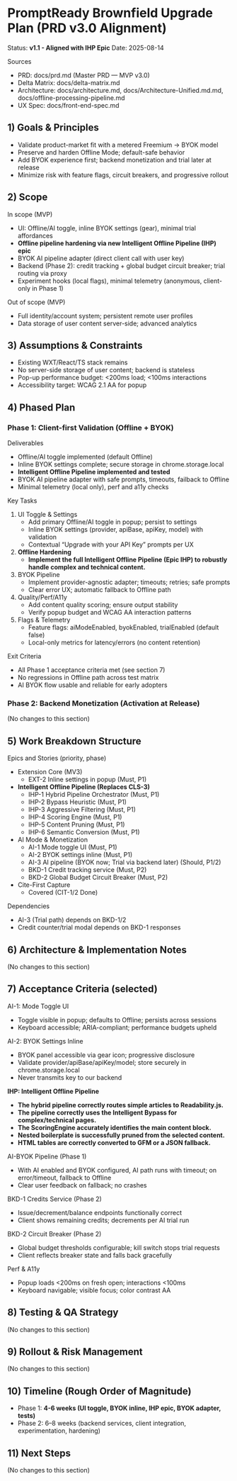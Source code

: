# PromptReady Brownfield Upgrade Plan (PRD v3.0 Alignment)

Status: **v1.1 - Aligned with IHP Epic**
Date: 2025-08-14

Sources
- PRD: docs/prd.md (Master PRD — MVP v3.0)
- Delta Matrix: docs/delta-matrix.md
- Architecture: docs/architecture.md, docs/Architecture-Unified.md.md, docs/offline-processing-pipeline.md
- UX Spec: docs/front-end-spec.md

## 1) Goals & Principles

- Validate product-market fit with a metered Freemium → BYOK model
- Preserve and harden Offline Mode; default-safe behavior
- Add BYOK experience first; backend monetization and trial later at release
- Minimize risk with feature flags, circuit breakers, and progressive rollout

## 2) Scope

In scope (MVP)
- UI: Offline/AI toggle, inline BYOK settings (gear), minimal trial affordances
- **Offline pipeline hardening via new Intelligent Offline Pipeline (IHP) epic**
- BYOK AI pipeline adapter (direct client call with user key)
- Backend (Phase 2): credit tracking + global budget circuit breaker; trial routing via proxy
- Experiment hooks (local flags), minimal telemetry (anonymous, client-only in Phase 1)

Out of scope (MVP)
- Full identity/account system; persistent remote user profiles
- Data storage of user content server-side; advanced analytics

## 3) Assumptions & Constraints

- Existing WXT/React/TS stack remains
- No server-side storage of user content; backend is stateless
- Pop-up performance budget: <200ms load; <100ms interactions
- Accessibility target: WCAG 2.1 AA for popup

## 4) Phased Plan

### Phase 1: Client-first Validation (Offline + BYOK)
Deliverables
- Offline/AI toggle implemented (default Offline)
- Inline BYOK settings complete; secure storage in chrome.storage.local
- **Intelligent Offline Pipeline implemented and tested**
- BYOK AI pipeline adapter with safe prompts, timeouts, failback to Offline
- Minimal telemetry (local only), perf and a11y checks

Key Tasks
1. UI Toggle & Settings
   - Add primary Offline/AI toggle in popup; persist to settings
   - Inline BYOK settings (provider, apiBase, apiKey, model) with validation
   - Contextual “Upgrade with your API Key” prompts per UX
2. **Offline Hardening**
   - **Implement the full Intelligent Offline Pipeline (Epic IHP) to robustly handle complex and technical content.**
3. BYOK Pipeline
   - Implement provider-agnostic adapter; timeouts; retries; safe prompts
   - Clear error UX; automatic fallback to Offline path
4. Quality/Perf/A11y
   - Add content quality scoring; ensure output stability
   - Verify popup budget and WCAG AA interaction patterns
5. Flags & Telemetry
   - Feature flags: aiModeEnabled, byokEnabled, trialEnabled (default false)
   - Local-only metrics for latency/errors (no content retention)

Exit Criteria
- All Phase 1 acceptance criteria met (see section 7)
- No regressions in Offline path across test matrix
- AI BYOK flow usable and reliable for early adopters

### Phase 2: Backend Monetization (Activation at Release)
(No changes to this section)

## 5) Work Breakdown Structure

Epics and Stories (priority, phase)
- Extension Core (MV3)
  - EXT-2 Inline settings in popup (Must, P1)
- **Intelligent Offline Pipeline (Replaces CLS-3)**
  - IHP-1 Hybrid Pipeline Orchestrator (Must, P1)
  - IHP-2 Bypass Heuristic (Must, P1)
  - IHP-3 Aggressive Filtering (Must, P1)
  - IHP-4 Scoring Engine (Must, P1)
  - IHP-5 Content Pruning (Must, P1)
  - IHP-6 Semantic Conversion (Must, P1)
- AI Mode & Monetization
  - AI-1 Mode toggle UI (Must, P1)
  - AI-2 BYOK settings inline (Must, P1)
  - AI-3 AI pipeline (BYOK now; Trial via backend later) (Should, P1/2)
  - BKD-1 Credit tracking service (Must, P2)
  - BKD-2 Global Budget Circuit Breaker (Must, P2)
- Cite-First Capture
  - Covered (CIT-1/2 Done)

Dependencies
- AI-3 (Trial path) depends on BKD-1/2
- Credit counter/trial modal depends on BKD-1 responses

## 6) Architecture & Implementation Notes
(No changes to this section)

## 7) Acceptance Criteria (selected)

AI-1: Mode Toggle UI
- Toggle visible in popup; defaults to Offline; persists across sessions
- Keyboard accessible; ARIA-compliant; performance budgets upheld

AI-2: BYOK Settings Inline
- BYOK panel accessible via gear icon; progressive disclosure
- Validate provider/apiBase/apiKey/model; store securely in chrome.storage.local
- Never transmits key to our backend

**IHP: Intelligent Offline Pipeline**
- **The hybrid pipeline correctly routes simple articles to Readability.js.**
- **The pipeline correctly uses the Intelligent Bypass for complex/technical pages.**
- **The ScoringEngine accurately identifies the main content block.**
- **Nested boilerplate is successfully pruned from the selected content.**
- **HTML tables are correctly converted to GFM or a JSON fallback.**

AI-BYOK Pipeline (Phase 1)
- With AI enabled and BYOK configured, AI path runs with timeout; on error/timeout, fallback to Offline
- Clear user feedback on fallback; no crashes

BKD-1 Credits Service (Phase 2)
- Issue/decrement/balance endpoints functionally correct
- Client shows remaining credits; decrements per AI trial run

BKD-2 Circuit Breaker (Phase 2)
- Global budget thresholds configurable; kill switch stops trial requests
- Client reflects breaker state and falls back gracefully

Perf & A11y
- Popup loads <200ms on fresh open; interactions <100ms
- Keyboard navigable; visible focus; color contrast AA

## 8) Testing & QA Strategy
(No changes to this section)

## 9) Rollout & Risk Management
(No changes to this section)

## 10) Timeline (Rough Order of Magnitude)
- Phase 1: **4-6 weeks (UI toggle, BYOK inline, IHP epic, BYOK adapter, tests)**
- Phase 2: 6–8 weeks (backend services, client integration, experimentation, hardening)

## 11) Next Steps
(No changes to this section)